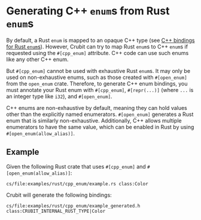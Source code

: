 # Generating C++ `enum`s from Rust `enum`s

By default, a Rust `enum` is mapped to an opaque C++ type (see
[C++ bindings for Rust `enum`s](enums.md)). However, Crubit can try to map Rust
`enum`s to C++ `enum`s if requested using the `#[cpp_enum]` attribute. C++ code
can use such enums like any other C++ enum.

But `#[cpp_enum]` cannot be used with exhaustive Rust `enum`s. It may only be
used on non-exhaustive enums, such as those created with `#[open_enum]` from the
`open_enum` crate. Therefore, to generate C++ enum bindings, you must annotate
your Rust enum with `#[cpp_enum]`, `#[repr(...)]` (where `...` is an integer
type like `i32`), and `#[open_enum]`.

C++ enums are non-exhaustive by default, meaning they can hold values other than
the explicitly named enumerators. `#[open_enum]` generates a Rust enum that is
similarly non-exhaustive. Additionally, C++ allows multiple enumerators to have
the same value, which can be enabled in Rust by using
`#[open_enum(allow_alias)]`.

## Example

Given the following Rust crate that uses `#[cpp_enum]` and
`#[open_enum(allow_alias)]`:

```live-snippet
cs/file:examples/rust/cpp_enum/example.rs class:Color
```

Crubit will generate the following bindings:

```live-snippet
cs/file:examples/rust/cpp_enum/example_generated.h class:CRUBIT_INTERNAL_RUST_TYPE|Color
```
